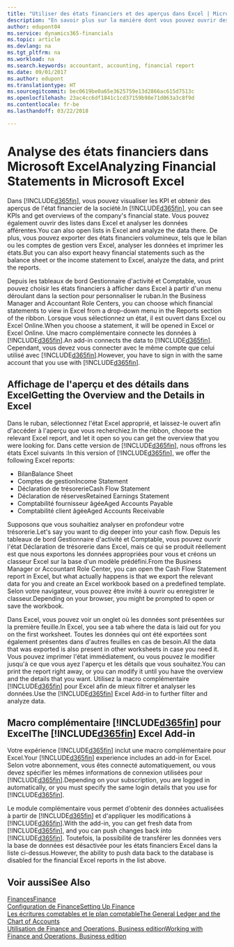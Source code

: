 ```yaml
---
title: "Utiliser des états financiers et des aperçus dans Excel | Microsoft Docs"
description: "En savoir plus sur la manière dont vous pouvez ouvrir des états financiers dans Microsoft Excel à partir de Finance and Operations, Business edition pour une meilleure analyse."
author: edupont04
ms.service: dynamics365-financials
ms.topic: article
ms.devlang: na
ms.tgt_pltfrm: na
ms.workload: na
ms.search.keywords: accountant, accounting, financial report
ms.date: 09/01/2017
ms.author: edupont
ms.translationtype: HT
ms.sourcegitcommit: bec0619be0a65e3625759e13d2866ac615d7513c
ms.openlocfilehash: 23ac4cc6df1841c1cd37159b98e71d063a3c8f9d
ms.contentlocale: fr-be
ms.lasthandoff: 03/22/2018

---
```

# <a name="analyzing-financial-statements-in-microsoft-excel"></a><span data-ttu-id="d1f36-103">Analyse des états financiers dans Microsoft Excel</span><span class="sxs-lookup"><span data-stu-id="d1f36-103">Analyzing Financial Statements in Microsoft Excel</span></span>
<span data-ttu-id="d1f36-104">Dans [!INCLUDE[d365fin](includes/d365fin_md.md)], vous pouvez visualiser les KPI et obtenir des aperçus de l'état financier de la société.</span><span class="sxs-lookup"><span data-stu-id="d1f36-104">In [!INCLUDE[d365fin](includes/d365fin_md.md)], you can see KPIs and get overviews of the company's financial state.</span></span> <span data-ttu-id="d1f36-105">Vous pouvez également ouvrir des listes dans Excel et analyser les données afférentes.</span><span class="sxs-lookup"><span data-stu-id="d1f36-105">You can also open lists in Excel and analyze the data there.</span></span> <span data-ttu-id="d1f36-106">De plus, vous pouvez exporter des états financiers volumineux, tels que le bilan ou les comptes de gestion vers Excel, analyser les données et imprimer les états.</span><span class="sxs-lookup"><span data-stu-id="d1f36-106">But you can also export heavy financial statements such as the balance sheet or the income statement to Excel, analyze the data, and print the reports.</span></span>  

<span data-ttu-id="d1f36-107">Depuis les tableaux de bord Gestionnaire d'activité et Comptable, vous pouvez choisir les états financiers à afficher dans Excel à partir d'un menu déroulant dans la section pour personnaliser le ruban.</span><span class="sxs-lookup"><span data-stu-id="d1f36-107">In the Business Manager and Accountant Role Centers, you can choose which financial statements to view in Excel from a drop-down menu in the Reports section of the ribbon.</span></span> <span data-ttu-id="d1f36-108">Lorsque vous sélectionnez un état, il est ouvert dans Excel ou Excel Online.</span><span class="sxs-lookup"><span data-stu-id="d1f36-108">When you choose a statement, it will be opened in Excel or Excel Online.</span></span> <span data-ttu-id="d1f36-109">Une macro complémentaire connecte les données à [!INCLUDE[d365fin](includes/d365fin_md.md)].</span><span class="sxs-lookup"><span data-stu-id="d1f36-109">An add-in connects the data to [!INCLUDE[d365fin](includes/d365fin_md.md)].</span></span> <span data-ttu-id="d1f36-110">Cependant, vous devez vous connecter avec le même compte que celui utilisé avec [!INCLUDE[d365fin](includes/d365fin_md.md)].</span><span class="sxs-lookup"><span data-stu-id="d1f36-110">However, you have to sign in with the same account that you use with [!INCLUDE[d365fin](includes/d365fin_md.md)].</span></span>  

## <a name="getting-the-overview-and-the-details-in-excel"></a><span data-ttu-id="d1f36-111">Affichage de l'aperçu et des détails dans Excel</span><span class="sxs-lookup"><span data-stu-id="d1f36-111">Getting the Overview and the Details in Excel</span></span>
<span data-ttu-id="d1f36-112">Dans le ruban, sélectionnez l'état Excel approprié, et laissez-le ouvert afin d'accéder à l'aperçu que vous recherchiez.</span><span class="sxs-lookup"><span data-stu-id="d1f36-112">In the ribbon, choose the relevant Excel report, and let it open so you can get the overview that you were looking for.</span></span> <span data-ttu-id="d1f36-113">Dans cette version de [!INCLUDE[d365fin](includes/d365fin_md.md)], nous offrons les états Excel suivants :</span><span class="sxs-lookup"><span data-stu-id="d1f36-113">In this version of [!INCLUDE[d365fin](includes/d365fin_md.md)], we offer the following Excel reports:</span></span>

- <span data-ttu-id="d1f36-114">Bilan</span><span class="sxs-lookup"><span data-stu-id="d1f36-114">Balance Sheet</span></span>  
- <span data-ttu-id="d1f36-115">Comptes de gestion</span><span class="sxs-lookup"><span data-stu-id="d1f36-115">Income Statement</span></span>  
- <span data-ttu-id="d1f36-116">Déclaration de trésorerie</span><span class="sxs-lookup"><span data-stu-id="d1f36-116">Cash Flow Statement</span></span>  
- <span data-ttu-id="d1f36-117">Déclaration de réserves</span><span class="sxs-lookup"><span data-stu-id="d1f36-117">Retained Earnings Statement</span></span>  
- <span data-ttu-id="d1f36-118">Comptabilité fournisseur âgée</span><span class="sxs-lookup"><span data-stu-id="d1f36-118">Aged Accounts Payable</span></span>  
- <span data-ttu-id="d1f36-119">Comptabilité client âgée</span><span class="sxs-lookup"><span data-stu-id="d1f36-119">Aged Accounts Receivable</span></span>  

<span data-ttu-id="d1f36-120">Supposons que vous souhaitiez analyser en profondeur votre trésorerie.</span><span class="sxs-lookup"><span data-stu-id="d1f36-120">Let's say you want to dig deeper into your cash flow.</span></span> <span data-ttu-id="d1f36-121">Depuis les tableaux de bord Gestionnaire d'activité et Comptable, vous pouvez ouvrir l'état Déclaration de trésorerie dans Excel, mais ce qui se produit réellement est que nous exportons les données appropriées pour vous et créons un classeur Excel sur la base d'un modèle prédéfini.</span><span class="sxs-lookup"><span data-stu-id="d1f36-121">From the Business Manager or Accountant Role Center, you can open the Cash Flow Statement report in Excel, but what actually happens is that we export the relevant data for you and create an Excel workbook based on a predefined template.</span></span> <span data-ttu-id="d1f36-122">Selon votre navigateur, vous pouvez être invité à ouvrir ou enregistrer le classeur.</span><span class="sxs-lookup"><span data-stu-id="d1f36-122">Depending on your browser, you might be prompted to open or save the workbook.</span></span>  

<span data-ttu-id="d1f36-123">Dans Excel, vous pouvez voir un onglet où les données sont présentées sur la première feuille.</span><span class="sxs-lookup"><span data-stu-id="d1f36-123">In Excel, you see a tab where the data is laid out for you on the first worksheet.</span></span> <span data-ttu-id="d1f36-124">Toutes les données qui ont été exportées sont également présentes dans d'autres feuilles en cas de besoin.</span><span class="sxs-lookup"><span data-stu-id="d1f36-124">All the data that was exported is also present in other worksheets in case you need it.</span></span> <span data-ttu-id="d1f36-125">Vous pouvez imprimer l'état immédiatement, ou vous pouvez le modifier jusqu'à ce que vous ayez l'aperçu et les détails que vous souhaitez.</span><span class="sxs-lookup"><span data-stu-id="d1f36-125">You can print the report right away, or you can modify it until you have the overview and the details that you want.</span></span> <span data-ttu-id="d1f36-126">Utilisez la macro complémentaire [!INCLUDE[d365fin](includes/d365fin_md.md)] pour Excel afin de mieux filtrer et analyser les données.</span><span class="sxs-lookup"><span data-stu-id="d1f36-126">Use the [!INCLUDE[d365fin](includes/d365fin_md.md)] Excel Add-in to further filter and analyze data.</span></span>  

## <a name="the-included365finincludesd365finmdmd-excel-add-in"></a><span data-ttu-id="d1f36-127">Macro complémentaire [!INCLUDE[d365fin](includes/d365fin_md.md)] pour Excel</span><span class="sxs-lookup"><span data-stu-id="d1f36-127">The [!INCLUDE[d365fin](includes/d365fin_md.md)] Excel Add-in</span></span>
<span data-ttu-id="d1f36-128">Votre expérience [!INCLUDE[d365fin](includes/d365fin_md.md)] inclut une macro complémentaire pour Excel.</span><span class="sxs-lookup"><span data-stu-id="d1f36-128">Your [!INCLUDE[d365fin](includes/d365fin_md.md)] experience includes an add-in for Excel.</span></span> <span data-ttu-id="d1f36-129">Selon votre abonnement, vous êtes connecté automatiquement, ou vous devez spécifier les mêmes informations de connexion utilisées pour [!INCLUDE[d365fin](includes/d365fin_md.md)].</span><span class="sxs-lookup"><span data-stu-id="d1f36-129">Depending on your subscription, you are logged in automatically, or you must specify the same login details that you use for [!INCLUDE[d365fin](includes/d365fin_md.md)].</span></span>  

<span data-ttu-id="d1f36-130">Le module complémentaire vous permet d'obtenir des données actualisées à partir de [!INCLUDE[d365fin](includes/d365fin_md.md)] et d'appliquer les modifications à [!INCLUDE[d365fin](includes/d365fin_md.md)].</span><span class="sxs-lookup"><span data-stu-id="d1f36-130">With the add-in, you can get fresh data from [!INCLUDE[d365fin](includes/d365fin_md.md)], and you can push changes back into [!INCLUDE[d365fin](includes/d365fin_md.md)].</span></span> <span data-ttu-id="d1f36-131">Toutefois, la possibilité de transférer les données vers la base de données est désactivée pour les états financiers Excel dans la liste ci-dessus.</span><span class="sxs-lookup"><span data-stu-id="d1f36-131">However, the ability to push data back to the database is disabled for the financial Excel reports in the list above.</span></span>  

## <a name="see-also"></a><span data-ttu-id="d1f36-132">Voir aussi</span><span class="sxs-lookup"><span data-stu-id="d1f36-132">See Also</span></span>
[<span data-ttu-id="d1f36-133">Finances</span><span class="sxs-lookup"><span data-stu-id="d1f36-133">Finance</span></span>](finance.md)  
[<span data-ttu-id="d1f36-134">Configuration de Finance</span><span class="sxs-lookup"><span data-stu-id="d1f36-134">Setting Up Finance</span></span>](finance-setup-finance.md)  
[<span data-ttu-id="d1f36-135">Les écritures comptables et le plan comptable</span><span class="sxs-lookup"><span data-stu-id="d1f36-135">The General Ledger and the Chart of Accounts</span></span>](finance-general-ledger.md)  
[<span data-ttu-id="d1f36-136">Utilisation de Finance and Operations, Business edition</span><span class="sxs-lookup"><span data-stu-id="d1f36-136">Working with Finance and Operations, Business edition</span></span>](ui-work-product.md)  

